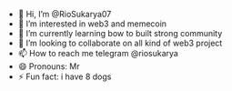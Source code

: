 - 👋 Hi, I’m @RioSukarya07
- 👀 I’m interested in web3 and memecoin
- 🌱 I’m currently learning bow to built strong community
- 💞️ I’m looking to collaborate on all kind of web3 project
- 📫 How to reach me telegram @riosukarya
- 😄 Pronouns: Mr
- ⚡ Fun fact: i have 8 dogs

<!---
RioSukarya07/RioSukarya07 is a ✨ special ✨ repository because its `README.md` (this file) appears on your GitHub profile.
You can click the Preview link to take a look at your changes.
--->
